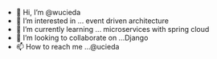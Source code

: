 - 👋 Hi, I’m @wucieda
- 👀 I’m interested in ... event driven architecture
- 🌱 I’m currently learning ... microservices with spring cloud 
- 💞️ I’m looking to collaborate on ...Django
- 📫 How to reach me ...@ucieda

<!---
wucieda/wucieda is a ✨ special ✨ repository because its `README.md` (this file) appears on your GitHub profile.
You can click the Preview link to take a look at your changes.
--->
